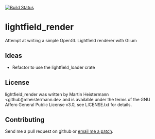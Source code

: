 [![Build Status](https://travis-ci.org/mheistermann/lightfield_render.svg?branch=master)](https://travis-ci.org/mheistermann/lightfield_render)

# lightfield_render

Attempt at writing a simple OpenGL Lightfield renderer with Glium


## Ideas

* Refactor to use the lightfield_loader crate

## License

lightfield_render was written by Martin Heistermann <github()mheistermann.de>
and is available under the terms of the GNU Affero General Public License v3.0,
see LICENSE.txt for details.

## Contributing

Send me a pull request on github or [email me a patch](mailto:github[]mheistermann.de).
